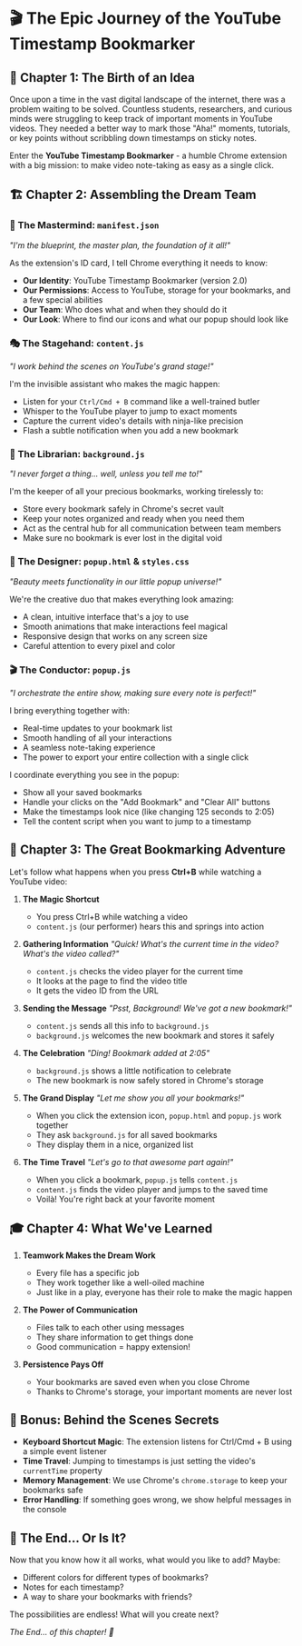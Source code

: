 # 🎬 The Epic Journey of the YouTube Timestamp Bookmarker

## 📖 Chapter 1: The Birth of an Idea

Once upon a time in the vast digital landscape of the internet, there was a problem waiting to be solved. Countless students, researchers, and curious minds were struggling to keep track of important moments in YouTube videos. They needed a better way to mark those "Aha!" moments, tutorials, or key points without scribbling down timestamps on sticky notes.

Enter the **YouTube Timestamp Bookmarker** - a humble Chrome extension with a big mission: to make video note-taking as easy as a single click.

## 🏗️ Chapter 2: Assembling the Dream Team

### 🎩 The Mastermind: `manifest.json`

*"I'm the blueprint, the master plan, the foundation of it all!"*

As the extension's ID card, I tell Chrome everything it needs to know:
- **Our Identity**: YouTube Timestamp Bookmarker (version 2.0)
- **Our Permissions**: Access to YouTube, storage for your bookmarks, and a few special abilities
- **Our Team**: Who does what and when they should do it
- **Our Look**: Where to find our icons and what our popup should look like

### 🎭 The Stagehand: `content.js`

*"I work behind the scenes on YouTube's grand stage!"*

I'm the invisible assistant who makes the magic happen:
- Listen for your `Ctrl/Cmd + B` command like a well-trained butler
- Whisper to the YouTube player to jump to exact moments
- Capture the current video's details with ninja-like precision
- Flash a subtle notification when you add a new bookmark

### 🧠 The Librarian: `background.js`

*"I never forget a thing... well, unless you tell me to!"*

I'm the keeper of all your precious bookmarks, working tirelessly to:
- Store every bookmark safely in Chrome's secret vault
- Keep your notes organized and ready when you need them
- Act as the central hub for all communication between team members
- Make sure no bookmark is ever lost in the digital void

### 🎨 The Designer: `popup.html` & `styles.css`

*"Beauty meets functionality in our little popup universe!"*

We're the creative duo that makes everything look amazing:
- A clean, intuitive interface that's a joy to use
- Smooth animations that make interactions feel magical
- Responsive design that works on any screen size
- Careful attention to every pixel and color

### 🎬 The Conductor: `popup.js`

*"I orchestrate the entire show, making sure every note is perfect!"*

I bring everything together with:
- Real-time updates to your bookmark list
- Smooth handling of all your interactions
- A seamless note-taking experience
- The power to export your entire collection with a single click

I coordinate everything you see in the popup:
- Show all your saved bookmarks
- Handle your clicks on the "Add Bookmark" and "Clear All" buttons
- Make the timestamps look nice (like changing 125 seconds to 2:05)
- Tell the content script when you want to jump to a timestamp

## 🚀 Chapter 3: The Great Bookmarking Adventure

Let's follow what happens when you press **Ctrl+B** while watching a YouTube video:

1. **The Magic Shortcut**
   - You press Ctrl+B while watching a video
   - `content.js` (our performer) hears this and springs into action

2. **Gathering Information**
   *"Quick! What's the current time in the video? What's the video called?"*
   - `content.js` checks the video player for the current time
   - It looks at the page to find the video title
   - It gets the video ID from the URL

3. **Sending the Message**
   *"Psst, Background! We've got a new bookmark!"*
   - `content.js` sends all this info to `background.js`
   - `background.js` welcomes the new bookmark and stores it safely

4. **The Celebration**
   *"Ding! Bookmark added at 2:05"*
   - `background.js` shows a little notification to celebrate
   - The new bookmark is now safely stored in Chrome's storage

5. **The Grand Display**
   *"Let me show you all your bookmarks!"*
   - When you click the extension icon, `popup.html` and `popup.js` work together
   - They ask `background.js` for all saved bookmarks
   - They display them in a nice, organized list

6. **The Time Travel**
   *"Let's go to that awesome part again!"*
   - When you click a bookmark, `popup.js` tells `content.js`
   - `content.js` finds the video player and jumps to the saved time
   - Voilà! You're right back at your favorite moment

## 🎓 Chapter 4: What We've Learned

1. **Teamwork Makes the Dream Work**
   - Every file has a specific job
   - They work together like a well-oiled machine
   - Just like in a play, everyone has their role to make the magic happen

2. **The Power of Communication**
   - Files talk to each other using messages
   - They share information to get things done
   - Good communication = happy extension!

3. **Persistence Pays Off**
   - Your bookmarks are saved even when you close Chrome
   - Thanks to Chrome's storage, your important moments are never lost

## 🌟 Bonus: Behind the Scenes Secrets

- **Keyboard Shortcut Magic**: The extension listens for Ctrl/Cmd + B using a simple event listener
- **Time Travel**: Jumping to timestamps is just setting the video's `currentTime` property
- **Memory Management**: We use Chrome's `chrome.storage` to keep your bookmarks safe
- **Error Handling**: If something goes wrong, we show helpful messages in the console

## 🎉 The End... Or Is It?

Now that you know how it all works, what would you like to add? Maybe:
- Different colors for different types of bookmarks?
- Notes for each timestamp?
- A way to share your bookmarks with friends?

The possibilities are endless! What will you create next?

*The End... of this chapter! 🚀*
